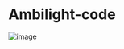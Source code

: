 # Ambilight-code
![image](https://github.com/user-attachments/assets/7eb0fcb3-a799-4840-aaee-e8c229ebe1d8)
